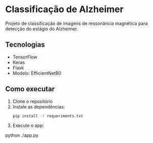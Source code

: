 # Classificação de Alzheimer

Projeto de classificação de imagens de ressonância magnética para detecção do estágio do Alzheimer.

## Tecnologias
- TensorFlow
- Keras
- Flask
- Modelo: EfficientNetB0

## Como executar
1. Clone o repositório  
2. Instale as dependências:  
   ```bash
   pip install -r requeriments.txt

3. Execute o app:

python ./app.py





